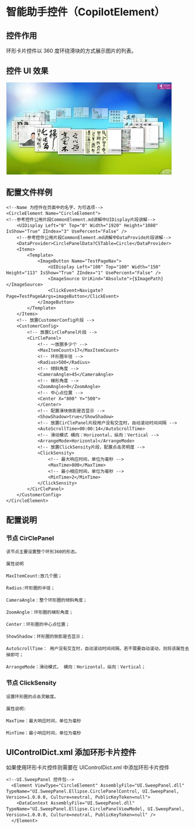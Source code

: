 
# 智能助手控件（CopilotElement）

## 控件作用

环形卡片控件以 360 度环绕滑块的方式展示图片的列表。

## 控件 UI 效果

<!-- <img alt="CircleElement Preview Image" src="../images/CircleElement.png" width="900"> -->

![Placeholder](../images/CircleElement.png)

## 配置文件样例

```
<!--Name 为控件在页面中的名字，为可选项-->
<CircleElement Name="CircleElement">
<!--参考控件公用片段CommonElement.md讲解中UIDisplay片段讲解-->
	<UIDisplay Left="0" Top="0" Width="1920" Height="1080" IsShow="True" ZIndex="3" UsePercent="False" />
	<!--参考控件公用片段CommonElement.md讲解中DataProvide片段讲解-->
	<DataProvider>CirclePanelData?CSTable=Circle</DataProvider>
	<Items>
		<Template>
			<ImageButton Name="TestPageNav">
				<UIDisplay Left="100" Top="100" Width="150" Height="113" IsShow="True" ZIndex="1" UsePercent="False" />
				<ImageSource UriKind="Absolute">{$ImagePath}</ImageSource>
				<ClickEvent>Navigate?Page=TestPage&Args=imageButton</ClickEvent>
			</ImageButton>
		</Template>
	</Items>
	<!-- 放置CustomerConfig片段 -->
	<CustomerConfig>
		<!-- 放置CirClePanel片段 -->
		<CirClePanel>
			<!-- 一放圈多少个 -->
			<MaxItemCount>17</MaxItemCount>
			<!-- 环形圈半径 -->
			<Radius>500</Radius>
			<!-- 倾斜角度 -->
			<CameraAngle>45</CameraAngle>
			<!-- 梯形角度 -->
			<ZoomAngle>0</ZoomAngle>
			<!-- 中心点位置 -->
			<Center X="800" Y="500">
			</Center>
			<!-- 配置滑块倒影是否显示 -->
			<ShowShadow>true</ShowShadow>
			<!-- 放置CirClePanel片段用户没有交互时，自动滚动时间间隔 -->
			<AutoScrollTime>00:00:14</AutoScrollTime>
			<!-- 滑动模式 横向：Horizontal，纵向：Vertical -->
			<ArrangeMode>Horizontal</ArrangeMode>
			<!-- 放置ClickSensity片段，配置点击灵明度 -->
			<ClickSensity>
				<!-- 最大响应时间，单位为毫秒 -->
				<MaxTime>800</MaxTime>
				<!-- 最小相应时间，单位为毫秒 -->
				<MinTime>2</MinTime>
			</ClickSensity>
		</CirClePanel>
	</CustomerConfig>
</CircleElement>

```

## 配置说明

### 节点 CirClePanel

    该节点主要设置整个环形360的形态。

    属性说明

    MaxItemCount:放几个圈；

    Radius:环形圈的半径；

    CameraAngle：整个环形圈的倾斜角度；

    ZoomAngle：环形圈的梯形角度；

    Center：环形圈的中心点位置；

    ShowShadow：环形圈的倒影是否显示；

    AutoScrollTime： 用户没有交互时，自动滚动时间间隔，若不需要自动滚动，则将该属性去掉即可；

    ArrangeMode：滑动模式， 横向：Horizontal，纵向：Vertical；

### 节点 ClickSensity

    设置环形圈的点击灵敏度。

    属性说明:

    MaxTime：最大响应时间，单位为毫秒

    MinTime：最小响应时间，单位为毫秒

## UIControlDict.xml 添加环形卡片控件

如果使用环形卡片控件则需要在 UIControlDict.xml 中添加环形卡片控件

```
<!--UI.SweepPanel 控件包-->
  <Element ViewType="CircleElement" AssemblyFile="UI.SweepPanel.dll" TypeName="UI.SweepPanel.Ellipse.CirclePanelControl, UI.SweepPanel, Version=1.0.0.0, Culture=neutral, PublicKeyToken=null">
    <DataContext AssemblyFile="UI.SweepPanel.dll" TypeName="UI.SweepPanel.Ellipse.CirclePanelViewModel, UI.SweepPanel, Version=1.0.0.0, Culture=neutral, PublicKeyToken=null" />
  </Element>
```
